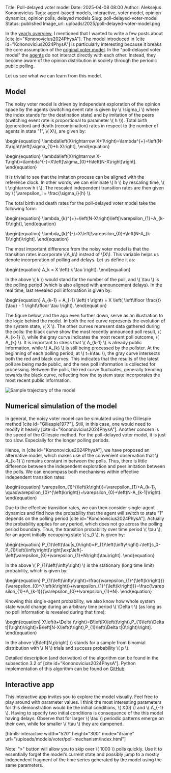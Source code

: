 Title: Poll-delayed voter model
Date: 2025-04-08 08:00
Author: Aleksejus Kononovicius
Tags: agent-based models, interactive, voter model, opinion dynamics, opinion polls, delayed models
Slug: poll-delayed-voter-model
Status: published
Image_url: uploads/2025/poll-delayed-voter-model.png

In the [yearly overview]({filename}/articles/2025/overview-of-2024.md), I
mentioned that I wanted to write a few posts about [cite
id="Kononovicius2024PhysA"]. The model introduced in [cite
id="Kononovicius2024PhysA"] is particularly interesting because it breaks
the core assumption of the [original voter
model]({filename}/articles/2016/voter-model.md). In the "poll-delayed voter
model" the [agents](/tag/agent-based-models/) do not interact directly with
each other. Instead, they become aware of the opinion distribution in
society through the periodic public polling.

Let us see what we can learn from this model.
<!--more-->

## Model

The noisy voter model is driven by independent exploration of the opinion
space by the agents (switching event rate is given by \\\( \sigma\_i \\\)
where the index stands for the destination state) and by imitation of the
peers (switching event rate is proportional to parameter \\\( h \\\)). Total
birth (generation) and death (recombination) rates in respect to the number
of agents in state "1", \\\( X\\\), are given by:

\begin{equation}
\lambda\left(X\rightarrow X+1\right)=\lambda^{+}=\left(N-X\right)\left[\sigma\_{1}+h X\right],
\end{equation}

\begin{equation}
\lambda\left(X\rightarrow X-1\right)=\lambda^{-}=X\left[\sigma\_{0}+h\left(N-X\right)\right].
\end{equation}

It is trivial to see that the imitation process can be aligned with the
reference clock. In other words, we can eliminate \\\( h \\\) by rescaling
time, \\\( t \rightarrow h t \\\). The rescaled independent transition rates
are then given by \\\( \varepsilon\_i = \frac{\sigma\_i}{h} \\\).

The total birth and death rates for the poll-delayed voter model take the
following form:

\begin{equation}
\lambda\_{k}^{+}=\left(N-X\right)\left[\varepsilon\_{1}+A\_{k-1}\right],
\end{equation}

\begin{equation}
\lambda\_{k}^{-}=X\left[\varepsilon\_{0}+\left(N-A\_{k-1}\right)\right].
\end{equation}

The most important difference from the noisy voter model is that the
transition rates incorporate \\\(A\_k\\\) instead of \\\(X\\\). This
variable helps us denote incorporation of polling and delays. Let us define
it as:

\begin{equation}
A\_k = X \left( k \tau \right).
\end{equation}

In the above \\\( k \\\) would stand for the number of the poll, and \\\(
\tau \\\) is the polling period (which is also aligned with announcement
delays). In the real time, last revealed poll information is given by:

\begin{equation}
A\_{k-1} = A\_{-1} \left( t \right)
    = X \left( \left\lfloor \frac{t}{\tau} - 1 \right\rfloor \tau \right).
\end{equation}

The figure below, and the app even further down, serve as an illustration to
the logic behind the model. In both the red curve represents the evolution
of the system state, \\\( X \\\). The other curves represent data gathered
during the polls: the black curve show the most recently announced poll
result, \\\( A\_{k-1} \\\), while the gray curve indicates the most recent
poll outcome, \\\( A\_{k} \\\). It is important to stress that \\\( A\_{k-1}
\\\) is already public information, while \\\( A\_{k} \\\) is still being
processed by the pollster.  At the beginning of each polling period, at \\\(
t=k\tau \\\), the gray curve intersects both the red and black curves. This
indicates that the results of the latest poll are being made public, and the
new poll information is collected for processing.  Between the polls, the
red curve fluctuates, generally trending towards the black curve, reflecting
how the system state incorporates the most recent public information.

![Sample trajectory of the
model]({static}/uploads/2025/poll-delayed-voter-model.png "Sample trajectory
of the poll-delayed voter model.")

## Numerical simulation of the model

In general, the noisy voter model can be simulated using the Gillespie
method [cite id="Gillespie1977"]. Still, in this case, one would need to
modify it heavily [cite id="Kononovicius2024PhysA"]. Another concern is the
speed of the Gillespie method. For the poll-delayed voter model, it is just
too slow. Especially for the longer polling periods.

Hence, in [cite id="Kononovicius2024PhysA"], we have proposed an alternative
model, which makes use of the convenient observation that \\\( A\_{k-1} \\\)
remains constant in between the polls. Thus, there is little difference
between the independent exploration and peer imitation between the polls. We
can encompass both mechanisms within effective independent transition rates:

\begin{equation}
\varepsilon\_{1}^{\left(k\right)}=\varepsilon\_{1}+A\_{k-1},
    \quad\varepsilon\_{0}^{\left(k\right)}=\varepsilon\_{0}+\left(N-A\_{k-1}\right).
\end{equation}

Due to the effective transition rates, we can then consider single-agent
dynamics and find how the probability that the agent will switch to state
"1" depends on the polling period [cite id="Kononovicius2024PhysA"].
Actually the probability applies for any period, which does not go across
the polling period boundary. Thus, the transition probability over time
period \\\( \tau \\\), for an agent initially occupying state \\\( s\_0
\\\), is given by:

\begin{equation}
P\_{1}\left(\tau|s\_0\right)=P\_{1}\left(\infty\right)+\left[s\_0-P\_{1}\left(\infty\right)\right]\exp\left[-\left(\varepsilon\_{0}+\varepsilon\_{1}+N\right)\tau\right].
\end{equation}

In the above \\\( P\_{1}\left(\infty\right) \\\) is the stationary (long time
limit) probability, which is given by:

\begin{equation}
P\_{1}\left(\infty\right)=\frac{\varepsilon\_{1}^{\left(k\right)}}{\varepsilon\_{0}^{\left(k\right)}+\varepsilon\_{1}^{\left(k\right)}}=\frac{\varepsilon\_{1}+A\_{k-1}}{\varepsilon\_{0}+\varepsilon\_{1}+N}.
\end{equation}

Knowing this single-agent probability, we also know how whole system state
would change during an arbitrary time period \\\( \Delta t \\\) (as long as no poll
information is revealed during that time):

\begin{equation}
X\left(t+\Delta t\right)=B\left[X\left(t\right),P\_{1}\left(\Delta t|1\right)\right]+B\left[N-X\left(t\right),P\_{1}\left(\Delta t|0\right)\right].
\end{equation}

In the above \\\(B\left[N,p\right] \\\) stands for a sample from binomial
distribution with \\\( N \\\) trials and success probability \\\( p \\\).

Detailed description (and derivation) of the algorithm can be found in the
subsection 3.2 of [cite id="Kononovicius2024PhysA"]. Python implementation
of this algorithm can be found on
[GitHub](https://github.com/akononovicius/poll-delayed-noisy-voter-model/tree/main/macro_sim).

## Interactive app

This interactive app invites you to explore the model visually. Feel free to
play around with parameter values. I think the most interesting parameters
for this demonstration would be the initial conditions, \\\( X(0) \\\) and
\\\( A\_{-1} \\\). Having to specify two initial conditions is
consequence of the this model having delays. Observe that for larger
\\\( \tau \\\) periodic patterns emerge on their own, while for smaller
\\\( \tau \\\) they are dampened.

[html5-interactive width="520" height="300" mode="iframe"
url="/uploads/models/voter/poll-mechanism/index.html"]

Note: "»" button will allow you to skip over \\\( 1000 \\\) polls quickly.
Use it to essentially forget the model's current state and possibly jump to
a mostly independent fragment of the time series generated by the model
using the same parameters.
